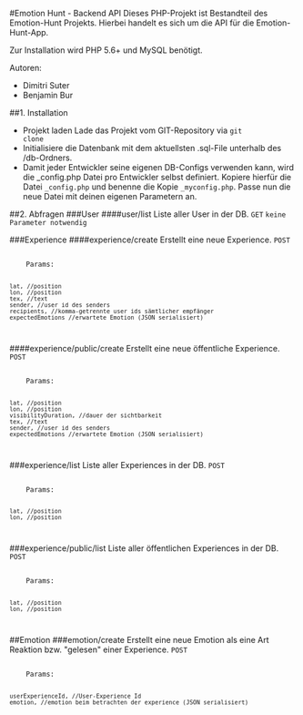 #Emotion Hunt - Backend API
Dieses PHP-Projekt ist Bestandteil des Emotion-Hunt Projekts.
Hierbei handelt es sich um die API für die Emotion-Hunt-App. 

Zur Installation wird PHP 5.6+ und MySQL benötigt.

Autoren:
+ Dimitri Suter
+ Benjamin Bur


##1. Installation
+ Projekt laden
Lade das Projekt vom GIT-Repository via
<code>git clone</code>
+ Initialisiere die Datenbank mit dem aktuellsten .sql-File unterhalb des /db-Ordners.
+ Damit jeder Entwickler seine eigenen DB-Configs verwenden kann, wird die _config.php Datei pro Entwickler
selbst definiert. Kopiere hierfür die Datei <code>_config.php</code> und benenne die Kopie <code>_myconfig.php</code>.
Passe nun die neue Datei mit deinen eigenen Parametern an.

##2. Abfragen
###User
####user/list
Liste aller User in der DB.
<code>GET</code>
<code>keine Parameter notwendig</code>

###Experience
####experience/create
Erstellt eine neue Experience.
<code>POST</code>

<code>	
	Params: 
	
	lat, //position
	lon, //position
	tex, //text
	sender, //user id des senders
	recipients, //komma-getrennte user ids sämtlicher empfänger
	expectedEmotions //erwartete Emotion (JSON serialisiert)
</code>

####experience/public/create
Erstellt eine neue öffentliche Experience.
<code>POST</code>

<code>	
	Params: 
	
	lat, //position
	lon, //position
	visibilityDuration, //dauer der sichtbarkeit
	tex, //text
	sender, //user id des senders
	expectedEmotions //erwartete Emotion (JSON serialisiert)
</code>

###experience/list
Liste aller Experiences in der DB.
<code>POST</code>

<code>	
	Params: 
	
	lat, //position
	lon, //position
</code>

###experience/public/list
Liste aller öffentlichen Experiences in der DB.
<code>POST</code>

<code>	
	Params: 
	
	lat, //position
	lon, //position
</code>

##Emotion
###emotion/create
Erstellt eine neue Emotion als eine Art Reaktion bzw. "gelesen" einer Experience.
<code>POST</code>

<code>	
	Params: 
	
	userExperienceId, //User-Experience Id
	emotion, //emotion beim betrachten der experience (JSON serialisiert)
</code>
